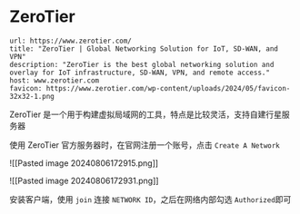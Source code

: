 # ZeroTier

```cardlink
url: https://www.zerotier.com/
title: "ZeroTier | Global Networking Solution for IoT, SD-WAN, and VPN"
description: "ZeroTier is the best global networking solution and overlay for IoT infrastructure, SD-WAN, VPN, and remote access."
host: www.zerotier.com
favicon: https://www.zerotier.com/wp-content/uploads/2024/05/favicon-32x32-1.png
```


ZeroTier 是一个用于构建虚拟局域网的工具，特点是比较灵活，支持自建行星服务器

使用 ZeroTier 官方服务器时，在官网注册一个账号，点击 `Create A Network`​

​![[Pasted image 20240806172915.png]]​

​![[Pasted image 20240806172931.png]]​

安装客户端，使用 `join`​ 连接 `NETWORK ID`​，之后在网络内部勾选 `Authorized`​ 即可

‍
